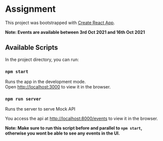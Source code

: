 # Assignment

This project was bootstrapped with [Create React App](https://github.com/facebook/create-react-app).

**Note: Events are available between 3rd Oct 2021 and 16th Oct 2021**

## Available Scripts

In the project directory, you can run:

### `npm start`

Runs the app in the development mode.\
Open [http://localhost:3000](http://localhost:3000) to view it in the browser.


### `npm run server`

Runs the server to serve Mock API

You access the api at [http://localhost:8000/events](http://localhost:8000/events) to view it in the browser.

**Note: Make sure to run this script before and parallel to `npm start`, otherwise you wont be able to see any events in the UI.**

